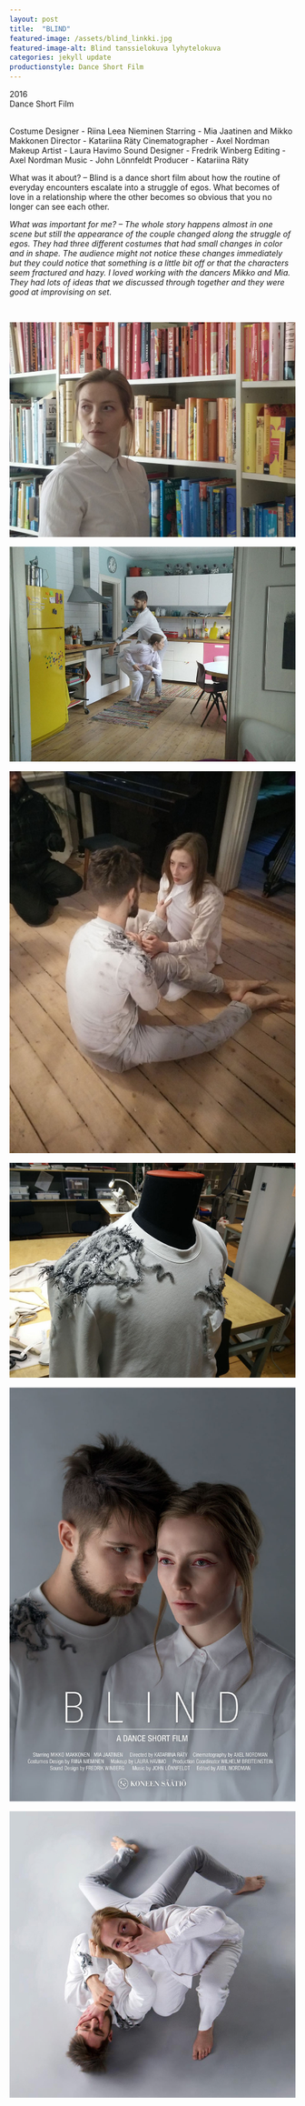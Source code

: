 ```yaml
---
layout: post
title:  "BLIND"
featured-image: /assets/blind_linkki.jpg
featured-image-alt: Blind tanssielokuva lyhytelokuva
categories: jekyll update
productionstyle: Dance Short Film
---
```

  2016    
  Dance Short Film  
  <br/>
<p></p>   
  Costume Designer - Riina Leea Nieminen  
  Starring - Mia Jaatinen and Mikko Makkonen  
  Director - Katariina Räty  
  Cinematographer - Axel Nordman  
  Makeup Artist - Laura Havimo  
  Sound Designer - Fredrik Winberg  
  Editing - Axel Nordman  
  Music - John Lönnfeldt  
  Producer - Katariina Räty  
  <br/>
<p></p> 
<div class="post-text-alone">  
  What was it about? – Blind is a dance short film about how the routine of everyday encounters escalate into a struggle of egos. What becomes of love in a relationship where the other becomes so obvious that you no longer can see each other.  
<p></p> 
  <em>What was important for me? – The whole story happens almost in one scene but still the appearance of the couple changed along the struggle of egos. They had three different costumes that had small changes in color and in shape. The audience might not notice these changes immediately but they could notice that something is a little bit off or that the characters seem fractured and hazy. I loved working with the dancers Mikko and Mia. They had lots of ideas that we discussed through together and they were good at improvising on set.</em>  
<p></p> 
</div>
  <br/>

![alt text](/assets/projects/blind1.jpg)

![alt text](/assets/projects/blind2.jpg)

![alt text](/assets/projects/blind3.jpg)

![alt text](/assets/projects/blind4.jpg)

![alt text](/assets/projects/blind5.jpg)

![alt text](/assets/projects/blind6.jpg)
